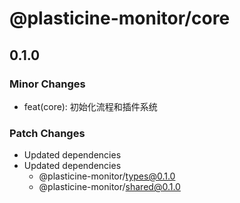 # @plasticine-monitor/core

## 0.1.0

### Minor Changes

- feat(core): 初始化流程和插件系统

### Patch Changes

- Updated dependencies
- Updated dependencies
  - @plasticine-monitor/types@0.1.0
  - @plasticine-monitor/shared@0.1.0
